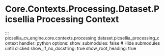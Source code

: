 # Core.Contexts.Processing.Dataset.Picsellia Processing Context

::: picsellia_cv_engine.core.contexts.processing.dataset.picsellia_processing_context
    handler: python
    options:
        show_submodules: false  # Hide submodules until clicked
        show_if_no_docstring: true
        show_root_heading: true
